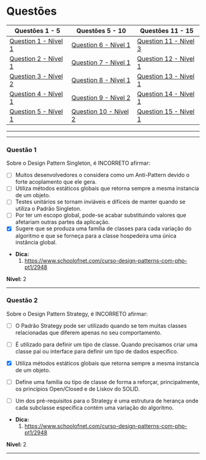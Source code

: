 # Questões

| Questões 1 - 5            | Questões 5 - 10             | Questões 11 - 15            |
|---------------------------|-----------------------------|-----------------------------|
| [Question 1 - Nível 1][1] | [Question 6 - Nível 1][6]   | [Question 11 - Nível 3][11] |
| [Question 2 - Nível 1][2] | [Question 7 - Nível 1][7]   | [Question 12 - Nível 1][12] |
| [Question 3 - Nível 2][3] | [Question 8 - Nível 1][8]   | [Question 13 - Nível 1][13] |
| [Question 4 - Nível 1][4] | [Question 9 - Nível 2][9]   | [Question 14 - Nível 1][14] |
| [Question 5 - Nível 1][5] | [Question 10 - Nível 2][10] | [Question 15 - Nível 1][15] |
                     
***

[1]:#questão-1
[2]:#questão-2
[3]:#questão-3
[4]:#questão-4
[5]:#questão-5
[6]:#questão-6
[7]:#questão-7
[8]:#questão-8
[9]:#questão-9
[10]:#questão-10
[11]:#questão-11
[12]:#questão-12
[13]:#questão-13
[14]:#questão-14
[15]:#questão-15

***

### Questão 1

Sobre o Design Pattern Singleton, é INCORRETO afirmar:

- [ ] Muitos desenvolvedores o considera como um Anti-Pattern devido o forte acoplamento que ele gera.
- [ ] Utiliza métodos estáticos globais que retorna sempre a mesma instancia de um objeto.
- [ ] Testes unitários se tornam inviáveis e difíceis de manter quando se utiliza o Padrão Singleton.
- [ ] Por ter um escopo global, pode-se acabar substituindo valores que afetariam outras partes da aplicação.
- [x] Sugere que se produza uma família de classes para cada variação do algoritmo e que se forneça para a classe hospedeira uma única instância global.

* **Dica:**
    1. <https://www.schoolofnet.com/curso-design-patterns-com-php-pt1/2948>

**Nível:** 2

***

### Questão 2

Sobre o Design Pattern Strategy, é INCORRETO afirmar:

- [ ] O Padrão Strategy pode ser utilizado quando se tem muitas classes relacionadas que diferem apenas no seu comportamento.
- [ ] É utilizado para definir um tipo de classe. Quando precisamos criar uma classe pai ou interface para definir um tipo de dados específico.
- [x] Utiliza métodos estáticos globais que retorna sempre a mesma instancia de um objeto.
- [ ] Define uma família ou tipo de classe de forma a reforçar, principalmente, os princípios Open/Closed e de Liskov do SOLID.
- [ ] Um dos pré-requisitos para o Strategy é uma estrutura de herança onde cada subclasse específica contém uma variação do algoritmo.


* **Dica:**
    1. <https://www.schoolofnet.com/curso-design-patterns-com-php-pt1/2948>

**Nível:** 2

***
